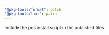 ```yaml
---
"@pkg-tools/format": patch
"@pkg-tools/lint": patch
---
```


Include the postinstall script in the published files
